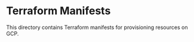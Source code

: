 # Terraform Manifests
This directory contains Terraform manifests for provisioning resources on GCP.